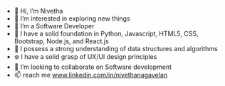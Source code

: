- 👋 Hi, I’m Nivetha
- 👀 I’m interested in exploring new things 
- 🌱 I’m a Software Developer
- 🦋 I have a solid foundation in Python, Javascript, HTML5, CSS, Bootstrap, Node.js, and React.js
- 🪸 I possess a strong understanding of data structures and algorithms
- ❄️ I have a solid grasp of UX/UI design principles
- 💞️ I’m looking to collaborate on Software development
- 📫 reach me www.linkedin.com/in/nivethanagavelan


